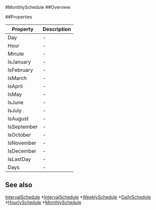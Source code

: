 #MonthlySchedule
##Overview



##Properties
<table class="table table-condensed table-bordered">
    <thead>
<tr>
<th>Property</th>
<th>Description</th>
</tr>
</thead>
<tbody>
<tr><td>Day</td><td> - </td></tr>
<tr><td>Hour</td><td> - </td></tr>
<tr><td>Minute</td><td> - </td></tr>
<tr><td>IsJanuary</td><td> - </td></tr>
<tr><td>IsFebruary</td><td> - </td></tr>
<tr><td>IsMarch</td><td> - </td></tr>
<tr><td>IsApril</td><td> - </td></tr>
<tr><td>IsMay</td><td> - </td></tr>
<tr><td>IsJune</td><td> - </td></tr>
<tr><td>IsJuly</td><td> - </td></tr>
<tr><td>IsAugust</td><td> - </td></tr>
<tr><td>IsSeptember</td><td> - </td></tr>
<tr><td>IsOctober</td><td> - </td></tr>
<tr><td>IsNovember</td><td> - </td></tr>
<tr><td>IsDecember</td><td> - </td></tr>
<tr><td>IsLastDay</td><td> - </td></tr>
<tr><td>Days</td><td> - </td></tr>
</tbody></table>



## See also

[IntervalSchedule](IntervalSchedule.html)
*[IntervalSchedule](IntervalSchedule.html)
*[WeeklySchedule](WeeklySchedule.html)
*[DailySchedule](DailySchedule.html)
*[HourlySchedule](HourlySchedule.html)
*[MonthlySchedule](MonthlySchedule.html)